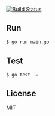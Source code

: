 
[![Build Status](https://travis-ci.org/zemirco/redirect.svg?branch=master)](https://travis-ci.org/zemirco/redirect)

## Run

```bash
$ go run main.go
```

## Test

```bash
$ go test -v
```

## License

MIT
